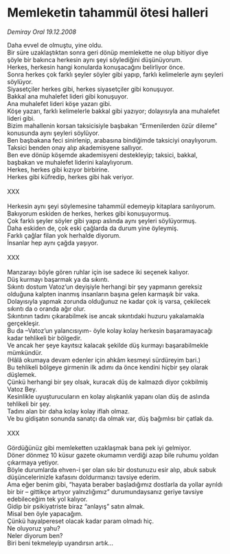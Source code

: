 # Memleketin tahammül ötesi halleri

*Demiray Oral 19.12.2008*

<div class="taraf_structure_2col_1zq">
<div class="margen_n">



 <p>Daha evvel de olmuştu, yine oldu. <br/>Bir süre uzaklaştıktan sonra geri dönüp memlekette ne olup bitiyor diye şöyle bir bakınca herkesin aynı şeyi söylediğini düşünüyorum. <br/>Herkes, herkesin hangi konularda konuşacağını belirliyor önce. <br/>Sonra herkes çok farklı şeyler söyler gibi yapıp, farklı kelimelerle aynı şeyleri söylüyor. <br/>Siyasetçiler herkes gibi, herkes siyasetçiler gibi konuşuyor. <br/>Bakkal ana muhalefet lideri gibi konuşuyor. <br/>Ana muhalefet lideri köşe yazarı gibi. <br/>Köşe yazarı, farklı kelimelerle bakkal gibi yazıyor; dolayısıyla ana muhalefet lideri gibi. <br/>Bizim mahallenin korsan taksicisiyle başbakan “Ermenilerden özür dileme” konusunda aynı şeyleri söylüyor. <br/>Ben başbakana feci sinirlenip, arabasına bindiğimde taksiciyi onaylıyorum. <br/>Taksici benden onay alıp akademisyene sallıyor. <br/>Ben eve dönüp köşemde akademisyeni destekleyip; taksici, bakkal, başbakan ve muhalefet liderini kalaylıyorum. <br/>Herkes, herkes gibi kızıyor birbirine. <br/>Herkes gibi küfredip, herkes gibi hak veriyor. <br/><br/>XXX <br/><br/>Herkesin aynı şeyi söylemesine tahammül edemeyip kitaplara sarılıyorum. <br/>Bakıyorum eskiden de herkes, herkes gibi konuşuyormuş. <br/>Çok farklı şeyler söyler gibi yapıp aslında aynı şeyleri söylüyormuş. <br/>Daha eskiden de, çok eski çağlarda da durum yine öyleymiş. <br/>Farklı çağlar filan yok herhalde diyorum. <br/>İnsanlar hep aynı çağda yaşıyor. <br/><br/>XXX <br/><br/>Manzarayı böyle gören ruhlar için ise sadece iki seçenek kalıyor. <br/>Düş kurmayı başarmak ya da sıkıntı. <br/>Sıkıntı dostum Vatoz’un deyişiyle herhangi bir şey yapmanın gereksiz olduğuna kalpten inanmış insanların başına gelen karmaşık bir vaka. <br/>Dolayısıyla yapmak zorunda olduğunuz ne kadar çok iş varsa, çekilecek sıkıntı da o oranda ağır olur. <br/>Sıkıntının tadını çıkarabilmek ise ancak sıkıntıdaki huzuru yakalamakla gerçekleşir. <br/>Bu da –Vatoz’un yalancısıyım- öyle kolay kolay herkesin başaramayacağı kadar tehlikeli bir bölgedir. <br/>Ve ancak her şeye kayıtsız kalacak şekilde düş kurmayı başarabilmekle mümkündür. <br/>(Hâlâ okumaya devam edenler için ahkâm kesmeyi sürdüreyim bari.) <br/>Bu tehlikeli bölgeye girmenin ilk adımı da önce kendini hiçbir şey olarak düşlemek. <br/>Çünkü herhangi bir şey olsak, kuracak düş de kalmazdı diyor çokbilmiş Vatoz Bey. <br/>Kesinlikle uyuşturucuların en kolay alışkanlık yapanı olan düş de aslında tehlikeli bir şey. <br/>Tadını alan bir daha kolay kolay iflah olmaz. <br/>Ve bu gidişatın sonunda sanatçı da olmak var, düş bağımlısı bir çatlak da. <br/><br/>XXX <br/><br/>Gördüğünüz gibi memleketten uzaklaşmak bana pek iyi gelmiyor. <br/>Döner dönmez 10 küsur gazete okumamın verdiği azap bile ruhumu yoldan çıkarmaya yetiyor. <br/>Böyle durumlarda ehven-i şer olan sıkı bir dostunuzu esir alıp, abuk sabuk düşüncelerinizle kafasını doldurmanızı tavsiye ederim. <br/>Ama eğer benim gibi, “hayata beraber başladığımız dostlarla da yollar ayrıldı bir bir – gittikçe artıyor yalnızlığımız” durumundaysanız geriye tavsiye edebileceğim tek yol kalıyor. <br/>Gidip bir psikiyatriste biraz “anlayış” satın almak. <br/>Misal ben öyle yapacağım. <br/>Çünkü hayalpereset olacak kadar param olmadı hiç. <br/>Ne oluyoruz yahu? <br/>Neler diyorum ben? <br/>Biri beni tekmeleyip uyandırsın artık...</p>

<br/>


<div id="taraf_not">
</div>

</div>


</div>
